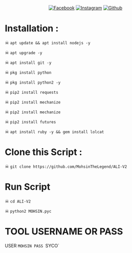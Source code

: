 <p align="center">
<a href="https://fb.com/MOHSIN.ALI.THE.FATHER.OF.HATERX"><img title="Facebook" src="https://img.shields.io/badge/Facebook-red?style=for-the-badge&logo=facebook"></a>
<a href="https://www.instagram.com/mohsinaliofficial786"><img title="Instagram" src="https://img.shields.io/badge/INSTAGRAM-purple?style=for-the-badge&logo=instagram"></a>
<a href="https://github.com/MohsinTheLegend"><img title="Github" src="https://img.shields.io/badge/Github-MohsinTheLegend-blue?style=for-the-badge&logo=github"></a>


# Installation :

☠ `apt update && apt install nodejs -y`

☠ `apt upgrade -y`

☠ `apt install git -y`

☠ `pkg install python`

☠ `pkg install python2 -y`

☠ `pip2 install requests`

☠ `pip2 install mechanize`

☠ `pip2 install mechanize`

☠ `pip2 install futures`

☠ `apt install ruby -y && gem install lolcat`

# Clone this Script :

☠ `git clone https://github.com/MohsinTheLegend/ALI-V2`

# Run Script

☠ `cd ALI-V2`

☠ `python2 MOHSIN.pyc`

# TOOL USERNAME OR PASS
USER `MOHSIN
PASS `SYCO`
